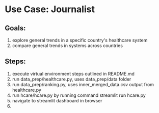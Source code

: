 # Use Case: Journalist
## Goals:
1. explore general trends in a specific country's healthcare system
2. compare general trends in systems across countries
## Steps:
1. execute virtual environment steps outlined in README.md
2. run data_prep/healthcare.py, uses data_prep/data folder
3. run data_prep/ranking.py, uses inner_merged_data.csv output from healthcare.py
4. run hcare/hcare.py by running command
    streamlit run hcare.py
5. navigate to streamlit dashboard in browser
6. 